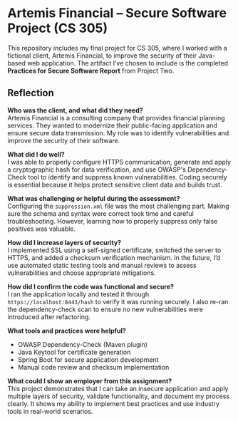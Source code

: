 # Artemis Financial – Secure Software Project (CS 305)

This repository includes my final project for CS 305, where I worked with a fictional client, Artemis Financial, to improve the security of their Java-based web application. The artifact I’ve chosen to include is the completed **Practices for Secure Software Report** from Project Two.

## Reflection

**Who was the client, and what did they need?**  
Artemis Financial is a consulting company that provides financial planning services. They wanted to modernize their public-facing application and ensure secure data transmission. My role was to identify vulnerabilities and improve the security of their software.

**What did I do well?**  
I was able to properly configure HTTPS communication, generate and apply a cryptographic hash for data verification, and use OWASP's Dependency-Check tool to identify and suppress known vulnerabilities. Coding securely is essential because it helps protect sensitive client data and builds trust.

**What was challenging or helpful during the assessment?**  
Configuring the `suppression.xml` file was the most challenging part. Making sure the schema and syntax were correct took time and careful troubleshooting. However, learning how to properly suppress only false positives was valuable.

**How did I increase layers of security?**  
I implemented SSL using a self-signed certificate, switched the server to HTTPS, and added a checksum verification mechanism. In the future, I’d use automated static testing tools and manual reviews to assess vulnerabilities and choose appropriate mitigations.

**How did I confirm the code was functional and secure?**  
I ran the application locally and tested it through `https://localhost:8443/hash` to verify it was running securely. I also re-ran the dependency-check scan to ensure no new vulnerabilities were introduced after refactoring.

**What tools and practices were helpful?**  
- OWASP Dependency-Check (Maven plugin)  
- Java Keytool for certificate generation  
- Spring Boot for secure application development  
- Manual code review and checksum implementation

**What could I show an employer from this assignment?**  
This project demonstrates that I can take an insecure application and apply multiple layers of security, validate functionality, and document my process clearly. It shows my ability to implement best practices and use industry tools in real-world scenarios.
